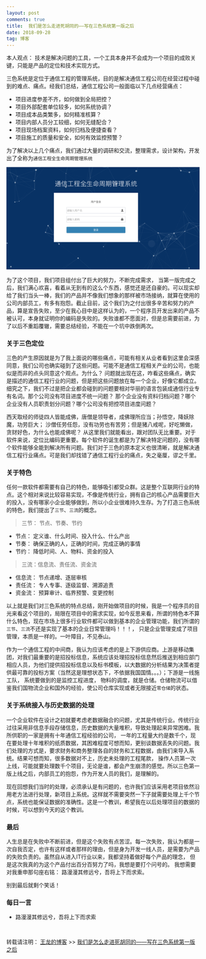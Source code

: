 ```yaml
---
layout: post
comments: true
title:  我们是怎么走进死胡同的——写在三色系统第一版之后
date: 2018-09-28
tag: 博客
---
```


本人观点： 技术是解决问题的工具，一个工具本身并不会成为一个项目的成败关键，只能是产品的定位和技术实现方式。


三色系统是定位于通信工程的管理系统，目的是解决通信工程公司在经营过程中碰到的难点、痛点。经我们总结，通信工程公司一般面临以下几点经营痛点：
* 项目进度参差不齐，如何做到全局把控？
* 项目外部配套单位较多，如何系统协调？
* 项目成本品类繁多，如何精准核算？
* 项目内部人员分工较细，如何无缝配合？
* 项目现场档案资料，如何归档及便捷查看？
* 项目施工的质量和安全，如何有效监控预警？ 

为了解决以上几个痛点，我们通过大量的调研和交流，整理需求，设计架构，开发出了全称为`通信工程全生命周期管理系统`

![三色系统](/images/posts/common/sanse.png)

为了这个项目，我们项目组付出了巨大的努力，不断完成需求， 当第一版完成之后，我们满心欢喜，看着从无到有的这么个东西，感觉还是还自豪的。可以现实却给了我们当头一棒，我们的产品并不像我们想象的那样被市场接纳，就算在使用的公司内部员工，有多有抱怨。截止目前，这个我们为之付出很多辛苦和努力的产品，算是宣告失败，至少在我心目中是这样认为的，一个程序员开发出来的产品不被认可，本身就证明你的编码是失败的。失败谁都不愿面对，但是总需要前进，为了以后不重蹈覆辙，需要总结经验，不能在一个坑中跌倒两次。


###  关于三色定位

三色的产生原因就是为了我上面说的哪些痛点，可能有相关从业者看到这里会深感同意，我们公司也确实碰到了这些问题。可能不是通信工程相关产业的公司，也能似是而非的点头同意这个观点。为什么？ 问题就出现在这，咋看这些痛点，确实是描述的通信工程行业的问题，但是把这些问题放在每一个企业，好像它都成立。细究之下，我们不过是把企业都会碰到的问题要相对华丽的语言包装成通信行业专有名词。那个公司没有项目进度不统一问题？ 那个企业没有资料归档问题？哪个企业没有人员职责划分问题？哪个公司没有把控项目进度问题？


西天取经的师徒四人皆能成佛，唐僧是领导者，成佛理所应当；孙悟空，降妖除魔，功劳巨大； 沙僧任劳任怨，没有功劳也有苦劳；但是猪八戒呢，好吃懒做，贪财好色，为什么也能成佛呢？ 从这里我们就能看出，跟对团队无比重要。对于软件来说，定位比编码更重要。每个软件的诞生都是为了解决特定问题的，没有哪个软件能够全能到解决所有问题。我们对于三色的原本定义也很清晰，就是解决通信工程行业痛点。可是我们却找错了通信工程行业的痛点，失之毫厘，谬之千里。


###  关于特色

任何一款软件都需要有自己的特色，能够吸引都受众群。这是整个互联网行业的特点。这个相对来说比较容易实现，不像是传统行业，拥有自己的核心产品需要巨大的投入，没有哪家小企业能够做到，所以小企业很难持久生存。为了打造三色系统的特色，我们提出了`三节`、`三流`的概念。


>三节： 节点、节奏、节约


* 节点： 定义谁、什么时间、投入什么、什么产出
* 节奏： 确保正确的人，正确的时间，完成正确的事情
* 节约： 降低时间、人、物料、资金的投入


>三流：信息流、责任流、资金流

* 信息流： 节点递增、逐层审核
* 责任流： 专人专事、逐级监督、溯源追责
* 资金流： 预算审计、临界预警、变更控制


以上就是我们对三色系统的特点总结，刚开始做项目的时候，我是一个程序员的目光来看这个项目的，局限在项目中的需求实现，如今反思来看，所谓的特色本不算什么特色，现在市场上很多行业软件都可以做到基本的企业管理功能，我们所谓的`三节`、`三流`不还是实现了基本的企业日常管理吗！！！， 只是企业管理变成了项目管理，本质是一样的。一叶障目，不见泰山。

作为一个通信工程的中间商，我认为应该考虑的是上下游供应商。上游是移动集团，对我们最重要的是招投标信息，系统应该处理招投标信息然后推送到相应部门相应人员，为他们提供招投标信息以及标书模板，以大数据的分析结果为决策者提供最可靠的投标方案（当然这是理想状态下，不依据我国国情。。。）；下游是一线施工队， 系统要做到的是监控工程进度， 物料的调度，就是仓储。仓储物流可以借鉴我们国物流企业和国外的经验，使公司仓库实现或者无限接近`零仓储`的状态。 


###  关于系统接入与历史数据的处理

一个企业软件在设计之初就要考虑老数据融合的问题，尤其是传统行业。传统行业过往采用非信息手段存储信息，历史数据的大量堆积，导致处理起来异常困难。我所供职的一家是拥有十年通信工程经验的公司， 一年的工程量大约是数千个，现在要处理十年堆积的纸质数据，其困难程度可想而知，更别谈数据丢失的问题。我们处理的方式是，要求财务和商务整理各自的财务和工程数据，由我们来导入系统。结果可想而知，很多数据对不上，历史未处理的工程尾款， 操作人员第一次上线，可能就要处理数千个项目，无论是谁，都会产生崩溃的感觉。所以三色第一版上线之后，内部员工的抱怨，作为开发人员的我们，是理解的。

现在回想我们当时的处理，必须承认是有问题的，也许我们应该采用老项目依然沿用老方法进行处理，新项目上系统。这样就不需要突然一下子就需要处理上千个节点，系统也能保证数据的准确性。这是一个教训，希望我在以后处理项目的数据的时候，可以想到今天的这个教训。 


###  最后

人生总是在失败中不断前进，但是这个失败有点苦涩。每一次失败，我认为都是一次自我否定，也许有这样或者那样的理由，但是身为开发一线人员，是需要为产品的失败负责的。虽然自从进入IT行业以来，我都坚持着做好每个产品的理念， 但是这次我真的为这个产品付出百分百努力了吗，我想是要打个问号的。 我想需要对我重申那句座右铭： 路漫漫其修远兮，吾将上下而求索。


别到最后就剩个笑话！


### 每日一言

* 路漫漫其修远兮，吾将上下而求索

<br>

转载请注明：  [王龙的博客](http://wanglong.org.cn) >> [我们是怎么走进死胡同的——写在三色系统第一版之后](http://wanglong.org.cn/2018/09/rethink_hw/)


 






